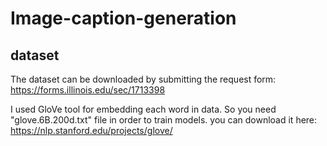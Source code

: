 # Image-caption-generation

## dataset
The dataset can be downloaded by submitting the request form: https://forms.illinois.edu/sec/1713398

I used GloVe tool for embedding each word in data. So you need "glove.6B.200d.txt" file in order to train models. you can download it here: https://nlp.stanford.edu/projects/glove/ 

